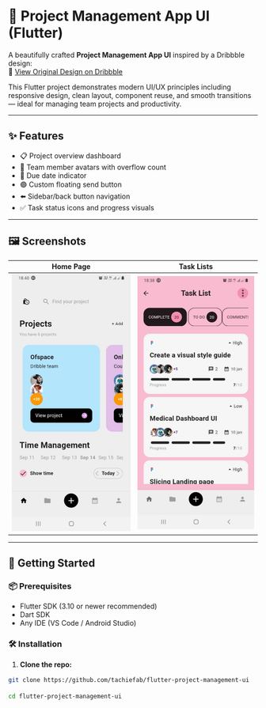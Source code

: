# 📁 Project Management App UI (Flutter)

A beautifully crafted **Project Management App UI** inspired by a Dribbble design:  
🎨 [View Original Design on Dribbble](https://dribbble.com/shots/20887274-Project-Management-App-UI)

This Flutter project demonstrates modern UI/UX principles including responsive design, clean layout, component reuse, and smooth transitions — ideal for managing team projects and productivity.

---

## ✨ Features

- 📋 Project overview dashboard
- 👥 Team member avatars with overflow count
- 📅 Due date indicator
- 🟣 Custom floating send button
- ⬅️ Sidebar/back button navigation
- ✅ Task status icons and progress visuals

---

## 🖼️ Screenshots

|Home Page | Task Lists |
|--------------|-----------------|
| ![screenshot1](assets/screenshots/home_page.jpeg) | ![screenshot2](assets/screenshots/task_list.jpeg) |

>

---

## 🚀 Getting Started

### 📦 Prerequisites

- Flutter SDK (3.10 or newer recommended)
- Dart SDK
- Any IDE (VS Code / Android Studio)

### 🛠️ Installation

1. **Clone the repo:**

```bash
git clone https://github.com/tachiefab/flutter-project-management-ui

cd flutter-project-management-ui
